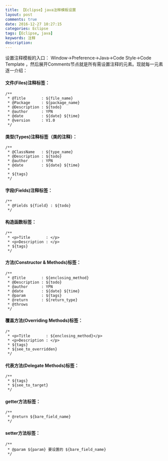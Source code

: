 ```yaml
---
title: 【Eclipse】java注释模板设置
layout: post
comments: true
date: 2016-12-27 10:27:15
categories: Eclipse
tags: [Eclipse, java]
keywords: 注释
description:
---
```


设置注释模板的入口： Window->Preference->Java->Code Style->Code Template  ，然后展开Comments节点就是所有需设置注释的元素。现就每一元素逐一介绍：

#### 文件(Files)注释标签：
	/**
	 * @Title       : ${file_name}
	 * @Package     : ${package_name}
	 * @Description : ${todo}
	 * @author      : YPN
	 * @date        : ${date} ${time}
	 * @version     : V1.0
	 */

<!-- more -->

#### 类型(Types)注释标签（类的注释）：
	/**
	 * @ClassName   : ${type_name}
	 * @Description : ${todo}
	 * @author      : YPN
	 * @date        : ${date} ${time}
	 * 
	 * ${tags}
	 */

#### 字段(Fields)注释标签：
	/**
	 * @Fields ${field} : ${todo}
	 */

#### 构造函数标签：
	/**
	 * <p>Title       : </p>
	 * <p>Description : </p>
	 * ${tags}
	 */

#### 方法(Constructor & Methods)标签：
	/**
	 * @Title       : ${enclosing_method}
	 * @Description : ${todo}
	 * @author      : YPN
	 * @date        : ${date} ${time}
	 * @param       : ${tags}
	 * @return      : ${return_type}
	 * @throws
	 */

#### 覆盖方法(Overriding Methods)标签：
	/*
	 * <p>Title       : ${enclosing_method}</p>
	 * <p>Description : </p>
	 * ${tags}
	 * ${see_to_overridden}
	 */

#### 代表方法(Delegate Methods)标签：
	/**
	 * ${tags}
	 * ${see_to_target}
	 */

#### getter方法标签：
	/**
	 * @return ${bare_field_name}
	 */

#### setter方法标签：
	/**
	 * @param ${param} 要设置的 ${bare_field_name}
	 */